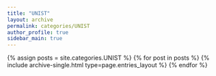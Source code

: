 ```yaml
---
title: "UNIST"
layout: archive
permalink: categories/UNIST
author_profile: true
sidebar_main: true
---
```



{% assign posts = site.categories.UNIST %}
{% for post in posts %} {% include archive-single.html type=page.entries_layout %} {% endfor %}